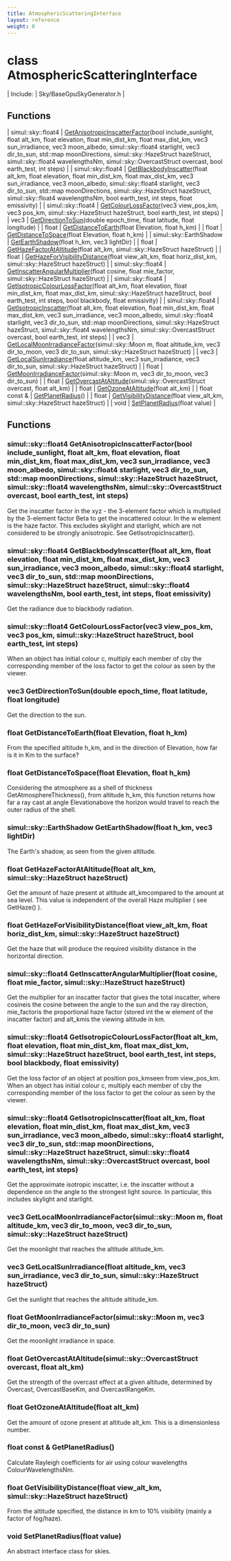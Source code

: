 ```yaml
---
title: AtmosphericScatteringInterface
layout: reference
weight: 0
---
```

class AtmosphericScatteringInterface
===

| Include: | Sky/BaseGpuSkyGenerator.h |



Functions
---

| simul::sky::float4 | [GetAnisotropicInscatterFactor](#GetAnisotropicInscatterFactor)(bool include_sunlight, float alt_km, float elevation, float min_dist_km, float max_dist_km, vec3 sun_irradiance, vec3 moon_albedo, simul::sky::float4 starlight, vec3 dir_to_sun, std::map moonDirections, simul::sky::HazeStruct hazeStruct, simul::sky::float4 wavelengthsNm, simul::sky::OvercastStruct overcast, bool earth_test, int steps) |
| simul::sky::float4 | [GetBlackbodyInscatter](#GetBlackbodyInscatter)(float alt_km, float elevation, float min_dist_km, float max_dist_km, vec3 sun_irradiance, vec3 moon_albedo, simul::sky::float4 starlight, vec3 dir_to_sun, std::map moonDirections, simul::sky::HazeStruct hazeStruct, simul::sky::float4 wavelengthsNm, bool earth_test, int steps, float emissivity) |
| simul::sky::float4 | [GetColourLossFactor](#GetColourLossFactor)(vec3 view_pos_km, vec3 pos_km, simul::sky::HazeStruct hazeStruct, bool earth_test, int steps) |
| vec3 | [GetDirectionToSun](#GetDirectionToSun)(double epoch_time, float latitude, float longitude) |
| float | [GetDistanceToEarth](#GetDistanceToEarth)(float Elevation, float h_km) |
| float | [GetDistanceToSpace](#GetDistanceToSpace)(float Elevation, float h_km) |
| simul::sky::EarthShadow | [GetEarthShadow](#GetEarthShadow)(float h_km, vec3 lightDir) |
| float | [GetHazeFactorAtAltitude](#GetHazeFactorAtAltitude)(float alt_km, simul::sky::HazeStruct hazeStruct) |
| float | [GetHazeForVisibilityDistance](#GetHazeForVisibilityDistance)(float view_alt_km, float horiz_dist_km, simul::sky::HazeStruct hazeStruct) |
| simul::sky::float4 | [GetInscatterAngularMultiplier](#GetInscatterAngularMultiplier)(float cosine, float mie_factor, simul::sky::HazeStruct hazeStruct) |
| simul::sky::float4 | [GetIsotropicColourLossFactor](#GetIsotropicColourLossFactor)(float alt_km, float elevation, float min_dist_km, float max_dist_km, simul::sky::HazeStruct hazeStruct, bool earth_test, int steps, bool blackbody, float emissivity) |
| simul::sky::float4 | [GetIsotropicInscatter](#GetIsotropicInscatter)(float alt_km, float elevation, float min_dist_km, float max_dist_km, vec3 sun_irradiance, vec3 moon_albedo, simul::sky::float4 starlight, vec3 dir_to_sun, std::map moonDirections, simul::sky::HazeStruct hazeStruct, simul::sky::float4 wavelengthsNm, simul::sky::OvercastStruct overcast, bool earth_test, int steps) |
| vec3 | [GetLocalMoonIrradianceFactor](#GetLocalMoonIrradianceFactor)(simul::sky::Moon m, float altitude_km, vec3 dir_to_moon, vec3 dir_to_sun, simul::sky::HazeStruct hazeStruct) |
| vec3 | [GetLocalSunIrradiance](#GetLocalSunIrradiance)(float altitude_km, vec3 sun_irradiance, vec3 dir_to_sun, simul::sky::HazeStruct hazeStruct) |
| float | [GetMoonIrradianceFactor](#GetMoonIrradianceFactor)(simul::sky::Moon m, vec3 dir_to_moon, vec3 dir_to_sun) |
| float | [GetOvercastAtAltitude](#GetOvercastAtAltitude)(simul::sky::OvercastStruct overcast, float alt_km) |
| float | [GetOzoneAtAltitude](#GetOzoneAtAltitude)(float alt_km) |
| float  const & | [GetPlanetRadius](#GetPlanetRadius)() |
| float | [GetVisibilityDistance](#GetVisibilityDistance)(float view_alt_km, simul::sky::HazeStruct hazeStruct) |
| void | [SetPlanetRadius](#SetPlanetRadius)(float value) |


Functions
---
<a name="GetAnisotropicInscatterFactor"></a>
### simul::sky::float4 GetAnisotropicInscatterFactor(bool include_sunlight, float alt_km, float elevation, float min_dist_km, float max_dist_km, vec3 sun_irradiance, vec3 moon_albedo, simul::sky::float4 starlight, vec3 dir_to_sun, std::map moonDirections, simul::sky::HazeStruct hazeStruct, simul::sky::float4 wavelengthsNm, simul::sky::OvercastStruct overcast, bool earth_test, int steps)
Get the inscatter factor in the xyz - the 3-element factor which is multiplied by the 3-element factor Beta to get the inscattered colour.
In the w element is the haze factor.
This excludes skylight and starlight, which are not considered to be strongly anisotropic. See GetIsotropicInscatter().
<a name="GetBlackbodyInscatter"></a>
### simul::sky::float4 GetBlackbodyInscatter(float alt_km, float elevation, float min_dist_km, float max_dist_km, vec3 sun_irradiance, vec3 moon_albedo, simul::sky::float4 starlight, vec3 dir_to_sun, std::map moonDirections, simul::sky::HazeStruct hazeStruct, simul::sky::float4 wavelengthsNm, bool earth_test, int steps, float emissivity)
Get the radiance due to blackbody radiation.
<a name="GetColourLossFactor"></a>
### simul::sky::float4 GetColourLossFactor(vec3 view_pos_km, vec3 pos_km, simul::sky::HazeStruct hazeStruct, bool earth_test, int steps)
When an object has initial colour c, multiply each member of cby the corresponding member of
the loss factor to get the colour as seen by the viewer.
<a name="GetDirectionToSun"></a>
### vec3 GetDirectionToSun(double epoch_time, float latitude, float longitude)

Get the direction to the sun.
<a name="GetDistanceToEarth"></a>
### float GetDistanceToEarth(float Elevation, float h_km)
From the specified altitude h_km, and in the direction of Elevation, how far is it in Km to the surface?
<a name="GetDistanceToSpace"></a>
### float GetDistanceToSpace(float Elevation, float h_km)
Considering the atmosphere as a shell of thickness GetAtmosphereThickness(), from altitude h_km,
this function returns how far a ray cast at angle Elevationabove the horizon would travel
to reach the outer radius of the shell.
<a name="GetEarthShadow"></a>
### simul::sky::EarthShadow GetEarthShadow(float h_km, vec3 lightDir)
The Earth's shadow, as seen from the given altitude.
<a name="GetHazeFactorAtAltitude"></a>
### float GetHazeFactorAtAltitude(float alt_km, simul::sky::HazeStruct hazeStruct)
Get the amount of haze present at altitude alt_kmcompared to the amount at sea level. This value is
independent of the overall Haze multiplier ( see GetHaze() ).
<a name="GetHazeForVisibilityDistance"></a>
### float GetHazeForVisibilityDistance(float view_alt_km, float horiz_dist_km, simul::sky::HazeStruct hazeStruct)
Get the haze that will produce the required visibility distance in the horizontal direction.
<a name="GetInscatterAngularMultiplier"></a>
### simul::sky::float4 GetInscatterAngularMultiplier(float cosine, float mie_factor, simul::sky::HazeStruct hazeStruct)
Get the multiplier for an inscatter factor that gives the total inscatter, where cosineis the cosine between
the angle to the sun and the ray direction, mie_factoris the proportional haze factor (stored int the w element of the inscatter factor)
and alt_kmis the viewing altitude in km.
<a name="GetIsotropicColourLossFactor"></a>
### simul::sky::float4 GetIsotropicColourLossFactor(float alt_km, float elevation, float min_dist_km, float max_dist_km, simul::sky::HazeStruct hazeStruct, bool earth_test, int steps, bool blackbody, float emissivity)
Get the loss factor of an object at position pos_kmseen from view_pos_km.
When an object has initial colour c, multiply each member of cby the corresponding member of
the loss factor to get the colour as seen by the viewer.
<a name="GetIsotropicInscatter"></a>
### simul::sky::float4 GetIsotropicInscatter(float alt_km, float elevation, float min_dist_km, float max_dist_km, vec3 sun_irradiance, vec3 moon_albedo, simul::sky::float4 starlight, vec3 dir_to_sun, std::map moonDirections, simul::sky::HazeStruct hazeStruct, simul::sky::float4 wavelengthsNm, simul::sky::OvercastStruct overcast, bool earth_test, int steps)
Get the approximate isotropic inscatter, i.e. the inscatter without a dependence on the angle to the strongest light source. In particular,
this includes skylight and starlight.
<a name="GetLocalMoonIrradianceFactor"></a>
### vec3 GetLocalMoonIrradianceFactor(simul::sky::Moon m, float altitude_km, vec3 dir_to_moon, vec3 dir_to_sun, simul::sky::HazeStruct hazeStruct)
Get the moonlight that reaches the altitude altitude_km.
<a name="GetLocalSunIrradiance"></a>
### vec3 GetLocalSunIrradiance(float altitude_km, vec3 sun_irradiance, vec3 dir_to_sun, simul::sky::HazeStruct hazeStruct)
Get the sunlight that reaches the altitude altitude_km.
<a name="GetMoonIrradianceFactor"></a>
### float GetMoonIrradianceFactor(simul::sky::Moon m, vec3 dir_to_moon, vec3 dir_to_sun)
Get the moonlight irradiance in space.
<a name="GetOvercastAtAltitude"></a>
### float GetOvercastAtAltitude(simul::sky::OvercastStruct overcast, float alt_km)
Get the strength of the overcast effect at a given altitude, determined by Overcast, OvercastBaseKm, and OvercastRangeKm.
<a name="GetOzoneAtAltitude"></a>
### float GetOzoneAtAltitude(float alt_km)
Get the amount of ozone present at altitude alt_km. This is a dimensionless number.
<a name="GetPlanetRadius"></a>
### float  const & GetPlanetRadius()
Calculate Rayleigh coefficients for air using colour wavelengths ColourWavelengthsNm.
<a name="GetVisibilityDistance"></a>
### float GetVisibilityDistance(float view_alt_km, simul::sky::HazeStruct hazeStruct)
From the altitude specified, the distance in km to 10% visibility (mainly a factor of fog/haze).
<a name="SetPlanetRadius"></a>
### void SetPlanetRadius(float value)
An abstract interface class for skies.

